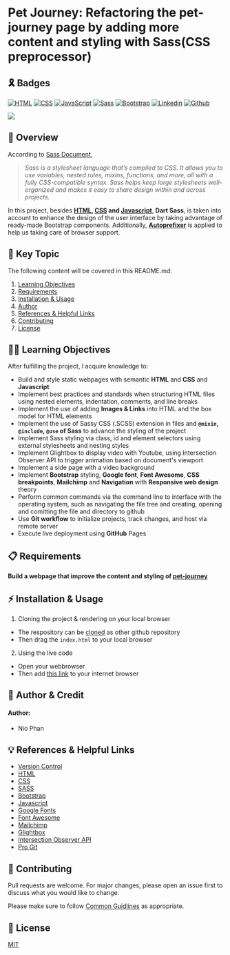 # Pet Journey: Refactoring the pet-journey page by adding more content and styling with Sass(CSS preprocessor)

## 🎗️ Badges
[![HTML](https://img.shields.io/badge/HTML-%23FFac45.svg?&style=for-the-badge&logo=html5&logoColor=white&color=orange)](https://developer.mozilla.org/en-US/docs/Web/HTML)
[![CSS](https://img.shields.io/badge/CSS-%23FFac45.svg?&style=for-the-badge&logo=css3&logoColor=white&color=blue)](https://developer.mozilla.org/en-US/docs/Web/CSS)
[![JavaScript](https://img.shields.io/badge/JAVASCRIPT-%23FFac45.svg?&style=for-the-badge&logo=javascript&logoColor=white&color=yellow)](https://www.ecma-international.org/publications-and-standards/standards/ecma-262/)
[![Sass](https://img.shields.io/badge/SASS-%23FFac45.svg?&style=for-the-badge&logo=sass&logoColor=white&color=cd6d93)](https://sass-lang.com/)
[![Bootstrap](https://img.shields.io/badge/BOOTSTRAP-%23FFac45.svg?&style=for-the-badge&logo=bootstrap&logoColor=white&color=purple)]([https://github.com/](https://getbootstrap.com/docs/5.2/getting-started/introduction/)) 
[![Linkedin](https://img.shields.io/badge/linkedin-%230077B5.svg?&style=for-the-badge&logo=linkedin&logoColor=white)]([https://www.linkedin.com/](https://www.linkedin.com/in/nhan-phan-77358a141/))
[![Github](http://img.shields.io/badge/github-%231877F2.svg?&style=for-the-badge&logo=github&logoColor=white&color=black)]([https://github.com/](https://github.com/kippulainen04))


![](https://i.imgur.com/nrAzS96.png)

## 🚀 Overview
According to [Sass Document](https://sass-lang.com/documentation/),

  >*Sass is a stylesheet language that’s compiled to CSS. It allows you to use variables, nested rules, mixins, functions, and more, all with a fully CSS-compatible syntax. Sass helps keep large stylesheets well-organized and makes it easy to share design within and across projects.* 

In this project, besides **[HTML](https://en.wikipedia.org/wiki/HTML#:~:text=The%20HyperText%20Markup%20Language%20or,(HyperText%20Markup%20Language)), [CSS](https://en.wikipedia.org/wiki/CSS) and [Javascript](https://en.wikipedia.org/wiki/JavaScript)**, **Dart Sass**, is taken into account to enhance the design of the user interface by taking advantage of ready-made Bootstrap components. Additionally, **[Autoprefixer](https://github.com/postcss/autoprefixer)** is applied to help us taking care of browser support. 

## 🔑 Key Topic

The following content will be covered in this README.md:
 1. [Learning Objectives](#learning)
 2. [Requirements](#requirement)
 3. [Installation & Usage](#tools)
 4. [Author](#author)
 5. [References & Helpful Links](#links)
 6. [Contributing](#contribution)
 7. [License](#license)

<div id='learning'/> 

## 🧑‍💻 Learning Objectives

After fulfilling the project, I acquire knowledge to:
* Build and style static webpages with semantic **HTML** and **CSS** and **Javascript**
* Implement best practices and standards when structuring HTML files using nested elements, indentation, comments, and line breaks
* Implement the use of adding **Images & Links** into HTML and the box model for HTML elements
* Implement the use of Sassy CSS (.SCSS) extension in files and **`@mixin`, `@include`, `@use` of Sass** to advance the styling of the project
* Implement Sass styling via class, id and element selectors using external stylesheets and nesting styles
* Implement Glightbox to display video with Youtube, using Intersection Observer API to trigger animation based on document's viewport
* Implement a side page with a video background
* Implement **Bootstrap** styling, **Google font**, **Font Awesome**, **CSS breakpoints**, **Mailchimp** and **Navigation** with **Responsive web design** theory
* Perform common commands via the command line to interface with the operating system, such as navigating the file tree and creating, opening and comitting the file and directory to github
* Use **Git workflow** to initialize projects, track changes, and host via remote server
* Execute live deployment using **GitHub** Pages

<div id='requirement'/> 

## 📋 Requirements

**Build a webpage that improve the content and styling of [pet-journey](https://github.com/kippulainen04/pet-journey)**


<div id='tools'/>

## ⚡ Installation & Usage

1. Cloning the project & rendering on your local browser
* The respository can be [cloned](https://docs.github.com/en/repositories/creating-and-managing-repositories/cloning-a-repository) as other github repository 
* Then drag the `index.html` to your local browser

2. Using the live code
* Open your webbrowser
* Then add [this link](https://dc-aws.netlify.app/) to your internet browser

<div id='author'/>

## 👥 Author & Credit 

#### Author:
* Nio Phan


<div id='links'/>

## 💡 References & Helpful Links
* [Version Control](https://en.wikipedia.org/wiki/Version_control)
* [HTML](https://developer.mozilla.org/en-US/docs/Web/HTML)
* [CSS](https://developer.mozilla.org/en-US/docs/Web/CSS)
* [SASS](https://sass-lang.com/documentation/)
* [Bootstrap](https://getbootstrap.com/)
* [Javascript](https://developer.mozilla.org/en-US/docs/Web/JavaScript)
* [Google Fonts](https://fonts.google.com/)
* [Font Awesome](https://fontawesome.com/)
* [Mailchimp](https://mailchimp.com/en-gb/)
* [Glightbox](https://github.com/biati-digital/glightbox)
* [Intersection Observer API](https://developer.mozilla.org/en-US/docs/Web/API/Intersection_Observer_API)
* [Pro Git](https://git-scm.com/book/en/v2)


<div id='contribution'/>

## 💭 Contributing

Pull requests are welcome. For major changes, please open an issue first to discuss what you would like to change.

Please make sure to follow [Common Guidlines](https://docs.github.com/en/communities/setting-up-your-project-for-healthy-contributions/setting-guidelines-for-repository-contributors) as appropriate.

<div id='license'/>

## 📝 License
[MIT](https://choosealicense.com/licenses/mit/)


















